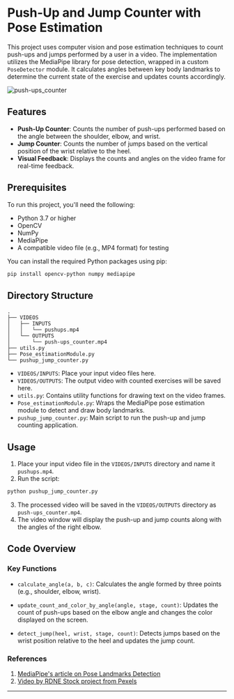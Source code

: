 # Push-Up and Jump Counter with Pose Estimation

This project uses computer vision and pose estimation techniques to count push-ups and jumps performed by a user in a video. The implementation utilizes the MediaPipe library for pose detection, wrapped in a custom `PoseDetector` module. It calculates angles between key body landmarks to determine the current state of the exercise and updates counts accordingly.

![push-ups_counter](https://github.com/user-attachments/assets/ea5b6bb8-aff4-4f9d-87a3-fe8fc084a24b)


## Features

- **Push-Up Counter**: Counts the number of push-ups performed based on the angle between the shoulder, elbow, and wrist.
- **Jump Counter**: Counts the number of jumps based on the vertical position of the wrist relative to the heel.
- **Visual Feedback**: Displays the counts and angles on the video frame for real-time feedback.

## Prerequisites

To run this project, you'll need the following:

- Python 3.7 or higher
- OpenCV
- NumPy
- MediaPipe
- A compatible video file (e.g., MP4 format) for testing

You can install the required Python packages using pip:

```bash
pip install opencv-python numpy mediapipe
```

## Directory Structure

```
.
├── VIDEOS
│   ├── INPUTS
│   │   └── pushups.mp4
│   └── OUTPUTS
│       └── push-ups_counter.mp4
├── utils.py
├── Pose_estimationModule.py
└── pushup_jump_counter.py
```

- `VIDEOS/INPUTS`: Place your input video files here.
- `VIDEOS/OUTPUTS`: The output video with counted exercises will be saved here.
- `utils.py`: Contains utility functions for drawing text on the video frames.
- `Pose_estimationModule.py`: Wraps the MediaPipe pose estimation module to detect and draw body landmarks.
- `pushup_jump_counter.py`: Main script to run the push-up and jump counting application.

## Usage

1. Place your input video file in the `VIDEOS/INPUTS` directory and name it `pushups.mp4`.
2. Run the script:

```bash
python pushup_jump_counter.py
```

3. The processed video will be saved in the `VIDEOS/OUTPUTS` directory as `push-ups_counter.mp4`.
4. The video window will display the push-up and jump counts along with the angles of the right elbow.

## Code Overview

### Key Functions

- `calculate_angle(a, b, c)`: Calculates the angle formed by three points (e.g., shoulder, elbow, wrist).
  
- `update_count_and_color_by_angle(angle, stage, count)`: Updates the count of push-ups based on the elbow angle and changes the color displayed on the screen.

- `detect_jump(heel, wrist, stage, count)`: Detects jumps based on the wrist position relative to the heel and updates the jump count.

### References
1. [MediaPipe's article on Pose Landmarks Detection](https://ai.google.dev/edge/mediapipe/solutions/vision/pose_landmarker)
2. [Video by RDNE Stock project from Pexels](https://www.pexels.com/video/a-man-doing-push-ups-on-grass-7187079/)

---
